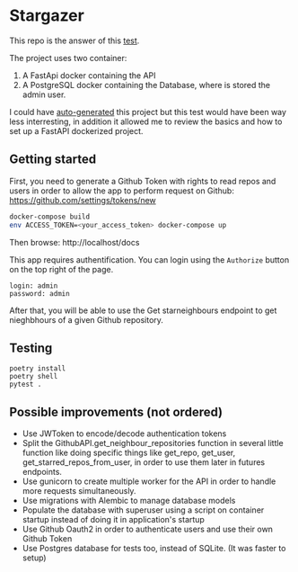 # Stargazer

This repo is the answer of this [test](https://mergify.notion.site/Stargazer-4cf5427e34a542f0aee4e829bb6d9035).

The project uses two container:
1. A FastApi docker containing the API
2. A PostgreSQL docker containing the Database, where is stored the admin user.

I could have [auto-generated](https://github.com/tiangolo/full-stack-fastapi-postgresql) this project but this test would have been way less interresting, in addition it allowed me to review the basics and how to set up a FastAPI dockerized project.  

## Getting started

First, you need to generate a Github Token with rights to read repos and users in order to allow the app to perform request on Github:
https://github.com/settings/tokens/new

```bash
docker-compose build
env ACCESS_TOKEN=<your_access_token> docker-compose up
```

Then browse: http://localhost/docs

This app requires authentification.
You can login using the `Authorize` button on the top right of the page.

```
login: admin
password: admin
```

After that, you will be able to use the Get starneighbours endpoint to get nieghbhours of a given Github repository.

## Testing

```
poetry install
poetry shell
pytest .
```

## Possible improvements (not ordered)

* Use JWToken to encode/decode authentication tokens
* Split the GithubAPI.get_neighbour_repositories function in several little function like doing specific things like get_repo, get_user, get_starred_repos_from_user, in order to use them later in futures endpoints.
* Use gunicorn to create multiple worker for the API in order to handle more requests simultaneously.
* Use migrations with Alembic to manage database models
* Populate the database with superuser using a script on container startup instead of doing it in application's startup
* Use Github Oauth2 in order to authenticate users and use their own Github Token
* Use Postgres database for tests too, instead of SQLite. (It was faster to setup)
